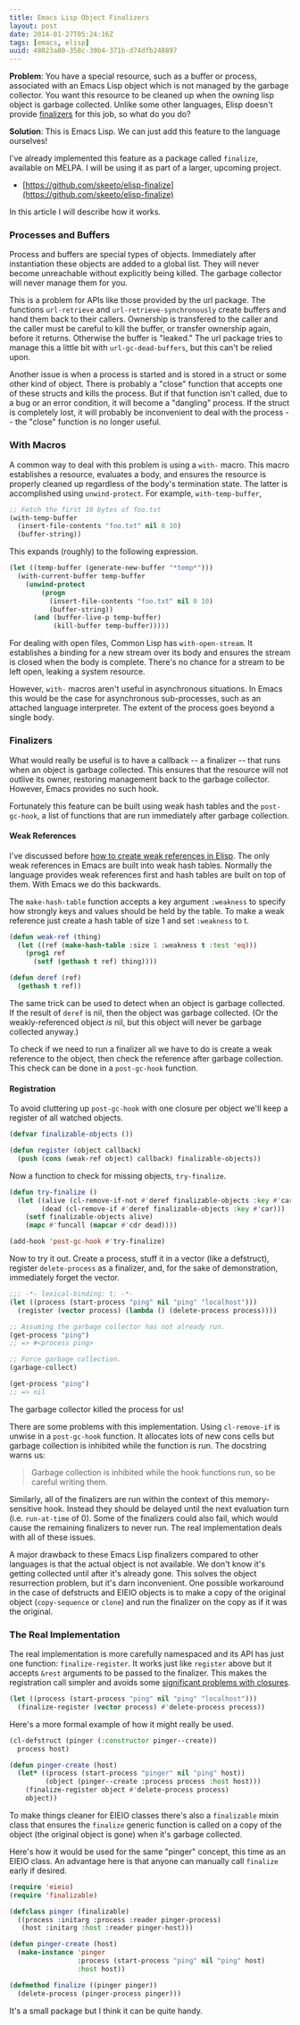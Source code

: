 ```yaml
---
title: Emacs Lisp Object Finalizers
layout: post
date: 2014-01-27T05:24:16Z
tags: [emacs, elisp]
uuid: 48023a80-358c-39b4-371b-d74dfb248897
---
```


**Problem**: You have a special resource, such as a buffer or process,
associated with an Emacs Lisp object which is not managed by the
garbage collector. You want this resource to be cleaned up when the
owning lisp object is garbage collected. Unlike some other languages,
Elisp doesn't provide [finalizers][finalizer] for this job, so what do
you do?

**Solution**: This is Emacs Lisp. We can just add this feature to the
language ourselves!

I've already implemented this feature as a package called `finalize`,
available on MELPA. I will be using it as part of a larger, upcoming
project.

 * [https://github.com/skeeto/elisp-finalize](https://github.com/skeeto/elisp-finalize)

In this article I will describe how it works.

### Processes and Buffers

Process and buffers are special types of objects. Immediately after
instantiation these objects are added to a global list. They will
never become unreachable without explicitly being killed. The garbage
collector will never manage them for you.

This is a problem for APIs like those provided by the url package. The
functions `url-retrieve` and `url-retrieve-synchronously` create
buffers and hand them back to their callers. Ownership is transfered
to the caller and the caller must be careful to kill the buffer, or
transfer ownership again, before it returns. Otherwise the buffer is
"leaked." The url package tries to manage this a little bit with
`url-gc-dead-buffers`, but this can't be relied upon.

Another issue is when a process is started and is stored in a struct
or some other kind of object. There is probably a "close" function
that accepts one of these structs and kills the process. But if that
function isn't called, due to a bug or an error condition, it will
become a "dangling" process. If the struct is completely lost, it will
probably be inconvenient to deal with the process -- the "close"
function is no longer useful.

### With Macros

A common way to deal with this problem is using a `with-` macro. This
macro establishes a resource, evaluates a body, and ensures the
resource is properly cleaned up regardless of the body's termination
state. The latter is accomplished using `unwind-protect`. For example,
`with-temp-buffer`,

~~~cl
;; Fetch the first 10 bytes of foo.txt
(with-temp-buffer
  (insert-file-contents "foo.txt" nil 0 10)
  (buffer-string))
~~~

This expands (roughly) to the following expression.

~~~cl
(let ((temp-buffer (generate-new-buffer "*temp*")))
  (with-current-buffer temp-buffer
    (unwind-protect
        (progn
          (insert-file-contents "foo.txt" nil 0 10)
          (buffer-string))
      (and (buffer-live-p temp-buffer)
           (kill-buffer temp-buffer)))))
~~~

For dealing with open files, Common Lisp has `with-open-stream`. It
establishes a binding for a new stream over its body and ensures the
stream is closed when the body is complete. There's no chance for a
stream to be left open, leaking a system resource.

However, `with-` macros aren't useful in asynchronous situations. In
Emacs this would be the case for asynchronous sub-processes, such as
an attached language interpreter. The extent of the process goes
beyond a single body.

### Finalizers

What would really be useful is to have a callback -- a finalizer --
that runs when an object is garbage collected. This ensures that the
resource will not outlive its owner, restoring management back to the
garbage collector. However, Emacs provides no such hook.

Fortunately this feature can be built using weak hash tables and the
`post-gc-hook`, a list of functions that are run immediately after
garbage collection.

#### Weak References

I've discussed before [how to create weak references in Elisp][weak].
The only weak references in Emacs are built into weak hash tables.
Normally the language provides weak references first and hash tables
are built on top of them. With Emacs we do this backwards.

The `make-hash-table` function accepts a key argument `:weakness` to
specify how strongly keys and values should be held by the table. To
make a weak reference just create a hash table of size 1 and set
`:weakness` to t.

~~~cl
(defun weak-ref (thing)
  (let ((ref (make-hash-table :size 1 :weakness t :test 'eq)))
    (prog1 ref
      (setf (gethash t ref) thing))))

(defun deref (ref)
  (gethash t ref))
~~~

The same trick can be used to detect when an object is garbage
collected. If the result of `deref` is nil, then the object was
garbage collected. (Or the weakly-referenced object *is* nil, but this
object will never be garbage collected anyway.)

To check if we need to run a finalizer all we have to do is create a
weak reference to the object, then check the reference after garbage
collection. This check can be done in a `post-gc-hook` function.

#### Registration

To avoid cluttering up `post-gc-hook` with one closure per object
we'll keep a register of all watched objects.

~~~cl
(defvar finalizable-objects ())

(defun register (object callback)
  (push (cons (weak-ref object) callback) finalizable-objects))
~~~

Now a function to check for missing objects, `try-finalize`.

~~~cl
(defun try-finalize ()
  (let ((alive (cl-remove-if-not #'deref finalizable-objects :key #'car))
        (dead (cl-remove-if #'deref finalizable-objects :key #'car)))
    (setf finalizable-objects alive)
    (mapc #'funcall (mapcar #'cdr dead))))

(add-hook 'post-gc-hook #'try-finalize)
~~~

Now to try it out. Create a process, stuff it in a vector (like a
defstruct), register `delete-process` as a finalizer, and, for the
sake of demonstration, immediately forget the vector.

~~~cl
;;; -*- lexical-binding: t; -*-
(let ((process (start-process "ping" nil "ping" "localhost")))
  (register (vector process) (lambda () (delete-process process))))

;; Assuming the garbage collector has not already run.
(get-process "ping")
;; => #<process ping>

;; Force garbage collection.
(garbage-collect)

(get-process "ping")
;; => nil
~~~

The garbage collector killed the process for us!

There are some problems with this implementation. Using `cl-remove-if`
is unwise in a `post-gc-hook` function. It allocates lots of new cons
cells but garbage collection is inhibited while the function is run.
The docstring warns us:

> Garbage collection is inhibited while the hook functions run, so be
> careful writing them.

Similarly, all of the finalizers are run within the context of this
memory-sensitive hook. Instead they should be delayed until the next
evaluation turn (i.e. `run-at-time` of 0). Some of the finalizers
could also fail, which would cause the remaining finalizers to never
run. The real implementation deals with all of these issues.

A major drawback to these Emacs Lisp finalizers compared to other
languages is that the actual object is not available. We don't know
it's getting collected until after it's already gone. This solves the
object resurrection problem, but it's darn inconvenient. One possible
workaround in the case of defstructs and EIEIO objects is to make a
copy of the original object (`copy-sequence` or `clone`) and run the
finalizer on the copy as if it was the original.

### The Real Implementation

The real implementation is more carefully namespaced and its API has
just one function: `finalize-register`. It works just like `register`
above but it accepts `&rest` arguments to be passed to the finalizer.
This makes the registration call simpler and avoids some
[significant problems with closures][closure].

~~~cl
(let ((process (start-process "ping" nil "ping" "localhost")))
  (finalize-register (vector process) #'delete-process process))
~~~

Here's a more formal example of how it might really be used.

~~~cl
(cl-defstruct (pinger (:constructor pinger--create))
  process host)

(defun pinger-create (host)
  (let* ((process (start-process "pinger" nil "ping" host))
         (object (pinger--create :process process :host host)))
    (finalize-register object #'delete-process process)
    object))
~~~

To make things cleaner for EIEIO classes there's also a `finalizable`
mixin class that ensures the `finalize` generic function is called on
a copy of the object (the original object is gone) when it's garbage
collected.

Here's how it would be used for the same "pinger" concept, this time
as an EIEIO class. An advantage here is that anyone can manually call
`finalize` early if desired.

~~~cl
(require 'eieio)
(require 'finalizable)

(defclass pinger (finalizable)
  ((process :initarg :process :reader pinger-process)
   (host :initarg :host :reader pinger-host)))

(defun pinger-create (host)
  (make-instance 'pinger
                 :process (start-process "ping" nil "ping" host)
                 :host host))

(defmethod finalize ((pinger pinger))
  (delete-process (pinger-process pinger)))
~~~

It's a small package but I think it can be quite handy.


[finalizer]: http://en.wikipedia.org/wiki/Finalizer
[weak]: /blog/2012/12/17/
[closure]: /blog/2013/12/30/#the_readable_closures_catch
